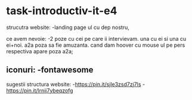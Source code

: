 # task-introductiv-it-e4

strucutra website:
-landing page ul cu dep nostru, 


ce avem nevoie:
-2 poze cu cei pe care ii intervievam. una cu ei si una cu ei+noi. a2a poza sa fie amuzanta. cand dam hoover cu mouse ul pe pers respectiva apare poza a2a;

iconuri:
-fontawesome
-


sugestii structura website:
-https://pin.it/sjle3zsd7zj7ls
-https://pin.it/lrnij7ybeqzofg
